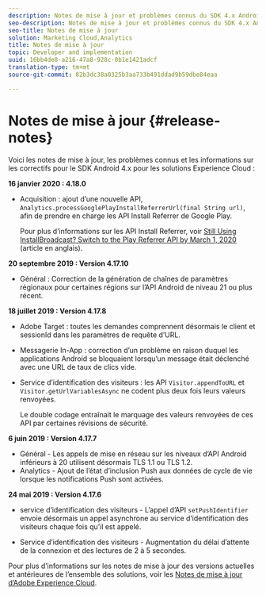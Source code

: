 ```yaml
---
description: Notes de mise à jour et problèmes connus du SDK 4.x Android pour les solutions Experience Cloud.
seo-description: Notes de mise à jour et problèmes connus du SDK 4.x Android pour les solutions Experience Cloud.
seo-title: Notes de mise à jour
solution: Marketing Cloud,Analytics
title: Notes de mise à jour
topic: Developer and implementation
uuid: 16bb4de8-a216-47a8-928c-0b1e1421adcf
translation-type: tm+mt
source-git-commit: 82b3dc38a0325b3aa733b491ddad9b59dbe84eaa

---
```



# Notes de mise à jour {#release-notes}

Voici les notes de mise à jour, les problèmes connus et les informations sur les correctifs pour le SDK Android 4.x pour les solutions Experience Cloud :

**16 janvier 2020 : 4.18.0**

* Acquisition : ajout d’une nouvelle API, `Analytics.processGooglePlayInstallReferrerUrl(final String url)`, afin de prendre en charge les API Install Referrer de Google Play.

   Pour plus d’informations sur les API Install Referrer, voir [Still Using InstallBroadcast? Switch to the Play Referrer API by March 1, 2020](https://android-developers.googleblog.com/2019/11/still-using-installbroadcast-switch-to.html) (article en anglais). 

**20 septembre 2019 : Version 4.17.10**

* Général : Correction de la génération de chaînes de paramètres régionaux pour certaines régions sur l’API Android de niveau 21 ou plus récent.

**18 juillet 2019 : Version 4.17.8**

* Adobe Target : toutes les demandes comprennent désormais le client et sessionId dans les paramètres de requête d’URL.
* Messagerie In-App : correction d’un problème en raison duquel les applications Android se bloquaient lorsqu’un message était déclenché avec une URL de taux de clics vide.
* Service d’identification des visiteurs : les API `Visitor.appendToURL` et `Visitor.getUrlVariablesAsync` ne codent plus deux fois leurs valeurs renvoyées.

   Le double codage entraînait le marquage des valeurs renvoyées de ces API par certaines révisions de sécurité.

**6 juin 2019 : Version 4.17.7**

* Général - Les appels de mise en réseau sur les niveaux d’API Android inférieurs à 20 utilisent désormais TLS 1.1 ou TLS 1.2.
* Analytics - Ajout de l’état d’inclusion Push aux données de cycle de vie lorsque les notifications Push sont activées.

**24 mai 2019 : Version 4.17.6**

* service d’identification des visiteurs -
   L’appel d’API `setPushIdentifier` envoie désormais un appel asynchrone au service d’identification des visiteurs chaque fois qu’il est appelé.

* Service d’identification des visiteurs - Augmentation du délai d’attente de la connexion et des lectures de 2 à 5 secondes.


Pour plus d’informations sur les notes de mise à jour des versions actuelles et antérieures de l’ensemble des solutions, voir les [Notes de mise à jour d’Adobe Experience Cloud](hhttps://docs.adobe.com/content/help/en/release-notes/experience-cloud/current.html).
